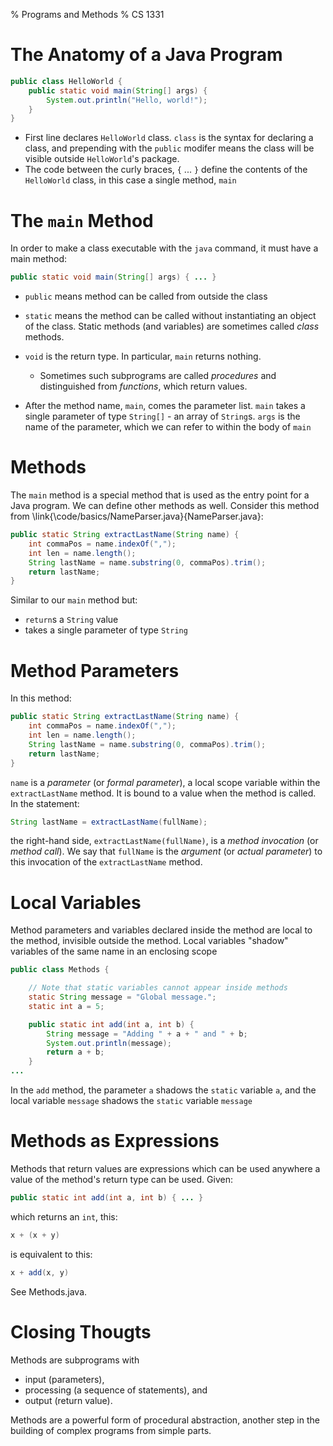 % Programs and Methods
% CS 1331

# The Anatomy of a Java Program

```Java
public class HelloWorld {
    public static void main(String[] args) {
        System.out.println("Hello, world!");
    }
}
```

- First line declares `HelloWorld` class. `class` is the syntax for declaring a class, and prepending with the `public` modifer means the class will be visible outside `HelloWorld`'s package.
- The code between the curly braces, `{` ... `}` define the contents of the `HelloWorld` class, in this case a single method, `main`

<!-------------------------------- Slide ------------------------------------>
# The `main` Method

In order to make a class executable with the `java` command, it must have a main method:
```Java
public static void main(String[] args) { ... }
```

- `public` means method can be called from outside the class
- `static` means the method can be called without instantiating an object of the class.  Static methods (and variables) are sometimes called *class* methods.
- `void` is the return type.  In particular, `main` returns nothing.

    - Sometimes such subprograms are called *procedures* and distinguished from *functions*, which return values.

- After the method name, `main`, comes the parameter list.  `main` takes a single parameter of type `String[]` - an array of `String`s.  `args` is the name of the parameter, which we can refer to within the body of `main`

<!-------------------------------- Slide ------------------------------------>
# Methods

The `main` method is a special method that is used as the entry point for a Java program.  We can define other methods as well.  Consider this method from \link{\code/basics/NameParser.java}{NameParser.java}:

```Java
public static String extractLastName(String name) {
    int commaPos = name.indexOf(",");
    int len = name.length();
    String lastName = name.substring(0, commaPos).trim();
    return lastName;
}
```
Similar to our `main` method but:

- `return`s a `String` value
- takes a single parameter of type `String`

<!-------------------------------- Slide ------------------------------------>
# Method Parameters

In this method:
```Java
public static String extractLastName(String name) {
    int commaPos = name.indexOf(",");
    int len = name.length();
    String lastName = name.substring(0, commaPos).trim();
    return lastName;
}
```
`name` is a *parameter* (or *formal parameter*), a local scope variable within the `extractLastName` method.  It is bound to a value when the method is called.  In the statement:

```Java
String lastName = extractLastName(fullName);
```
the right-hand side, `extractLastName(fullName)`, is a *method invocation* (or *method call*).  We say that `fullName` is the *argument* (or *actual parameter*) to this invocation of the `extractLastName` method.

<!-------------------------------- Slide ------------------------------------>
# Local Variables

Method parameters and variables declared inside the method are local to the method, invisible outside the method.  Local variables "shadow" variables of the same name in an enclosing scope

```Java
public class Methods {

    // Note that static variables cannot appear inside methods
    static String message = "Global message.";
    static int a = 5;

    public static int add(int a, int b) {
        String message = "Adding " + a + " and " + b;
        System.out.println(message);
        return a + b;
    }
...
```
In the `add` method, the parameter `a` shadows the `static` variable `a`, and the local variable `message` shadows the `static` variable `message`

<!-------------------------------- Slide ------------------------------------>
# Methods as Expressions

Methods that return values are expressions which can be used anywhere a value of the method's return type can be used.  Given:

```Java
public static int add(int a, int b) { ... }
```
which returns an `int`, this:
```Java
x + (x + y)
```
is equivalent to this:
```Java
x + add(x, y)
```
See Methods.java.


<!-------------------------------- Slide ------------------------------------>
# Closing Thougts

Methods are subprograms with

- input (parameters),
- processing (a sequence of statements), and
- output (return value).


Methods are a powerful form of procedural abstraction, another step in the building of complex programs from simple parts.
